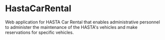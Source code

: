 # HastaCarRental
Web application for HASTA Car Rental that enables administrative personnel to administer the maintenance of the HASTA's vehicles and make reservations for specific vehicles.
